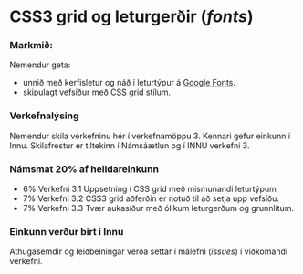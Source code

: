 # CSS3 grid og leturgerðir (_fonts_)

### Markmið:
Nemendur geta:
* unnið með kerfisletur og náð í leturtýpur á [Google Fonts](https://fonts.google.com/). 
* skipulagt vefsíður með [CSS grid](https://gridbyexample.com) stílum.

### Verkefnalýsing
Nemendur skila verkefninu hér í verkefnamöppu 3. Kennari gefur einkunn í Innu. Skilafrestur er tiltekinn í Námsáætlun og í INNU verkefni 3.

### Námsmat 20% af heildareinkunn
* 6%	Verkefni 3.1  Uppsetning í CSS grid með mismunandi leturtýpum
* 7%	Verkefni 3.2  CSS3 grid aðferðin er notuð til að setja upp vefsíðu.
* 7%	Verkefni 3.3  Tvær aukasíður með ólikum leturgerðum og grunnlitum. 

### Einkunn verður birt í Innu
Athugasemdir og leiðbeiningar verða settar í málefni (_issues_) í viðkomandi verkefni.
